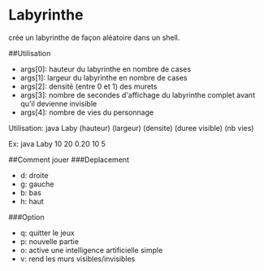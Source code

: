 # Labyrinthe

crée un labyrinthe de façon aléatoire dans un shell.


##Utilisation
* args[0]: hauteur du labyrinthe en nombre de cases 
* args[1]: largeur du labyrinthe en nombre de cases
* args[2]: densité (entre 0 et 1) des murets
* args[3]: nombre de secondes d'affichage du labyrinthe complet avant qu'il devienne invisible
* args[4]: nombre de vies du personnage 

Utilisation: java Laby (hauteur) (largeur) (densite) (duree visible) (nb vies)

Ex: java Laby 10 20 0.20 10 5


##Comment jouer
###Deplacement
* d: droite
* g: gauche
* b: bas
* h: haut

###Option
* q: quitter le jeux
* p: nouvelle partie
* o: active une intelligence artificielle simple
* v: rend les murs visibles/invisibles
